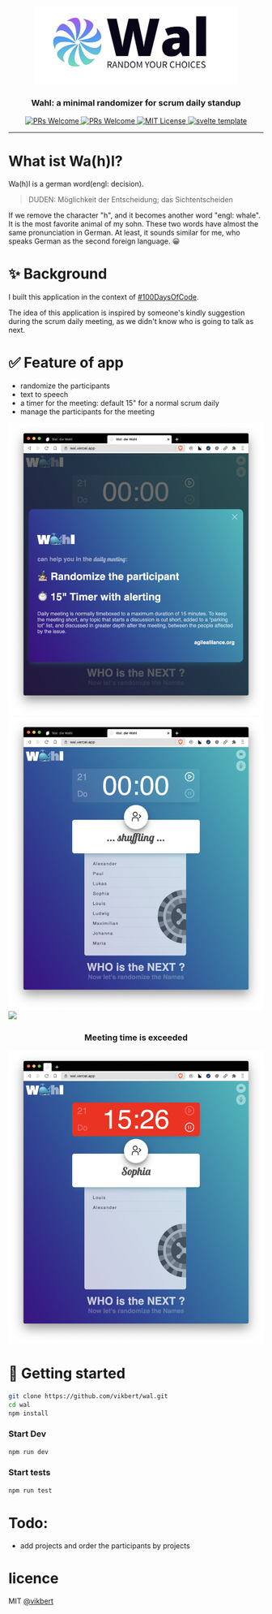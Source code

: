 <div align="center">
  <img src="./public/images/wal.png" width="400" alt="wal" />

  <h3>Wahl: a minimal randomizer for scrum daily standup</h3>
  <p>
    <a href="#">
      <img src="https://img.shields.io/badge/PRs-Welcome-brightgreen.svg?style=flat-square" alt="PRs Welcome">
    </a>
    <a href="#">
      <img src="https://img.shields.io/badge/Powered-svelte.js-red.svg?style=flat-square" alt="PRs Welcome">
    </a>
    <a href="#">
      <img src="https://img.shields.io/badge/License-MIT-brightgreen.svg?style=flat-square" alt="MIT License">
    </a>
    <a href="https://github.com/vikbert/sests">
      <img src="https://img.shields.io/badge/Template-vikbert/sests-red.svg?style=flat-square" alt="svelte template">
    </a>
  </p>
</div>

---

# What ist Wa(h)l?

Wa(h)l is a german word(engl: decision).
> DUDEN: Möglichkeit der Entscheidung; das Sichtentscheiden

If we remove the character "h", and it becomes another word "engl: whale". It is the most favorite animal of my sohn. These two words have almost the same pronunciation in German. At least, it sounds similar for me, who speaks German as the second foreign language. 😀


# ✨ Background
I built this application in the context of [#100DaysOfCode](https://www.100daysofcode.com/).

The idea of this application is inspired by someone's kindly suggestion during the scrum daily meeting, as we didn't know who is going to talk as next.

# ✅ Feature of app
- randomize the participants 
- text to speech
- a timer for the meeting: default 15" for a normal scrum daily
- manage the participants for the meeting

![](./public/images/wal0.png)
![](./public/images/wal1.png)
![](./public/images/wal2.png)

<div align="center">
  <h3>Meeting time is exceeded</h3>  
</div>

![](./public/images/wal3.png)

# 🚀 Getting started
```bash
git clone https://github.com/vikbert/wal.git
cd wal
npm install
```

### Start Dev
```bash
npm run dev
```

### Start tests
```bash
npm run test 
```

# Todo:
- add projects and order the participants by projects

# licence

MIT [@vikbert](https://vikbert.github.io/)
